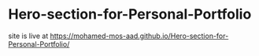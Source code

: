 # Hero-section-for-Personal-Portfolio
site is live at https://mohamed-mos-aad.github.io/Hero-section-for-Personal-Portfolio/
